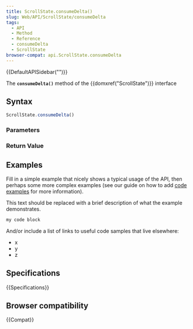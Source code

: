 ```yaml
---
title: ScrollState.consumeDelta()
slug: Web/API/ScrollState/consumeDelta
tags:
  - API
  - Method
  - Reference
  - consumeDelta
  - ScrollState
browser-compat: api.ScrollState.consumeDelta
---
```

{{DefaultAPISidebar("")}}

The **`consumeDelta()`** method of the {{domxref("ScrollState")}} interface 

## Syntax

```js
ScrollState.consumeDelta()
```

### Parameters



### Return Value



## Examples

Fill in a simple example that nicely shows a typical usage of the API, then perhaps some more complex examples (see our guide on how to add [code examples](/en-US/docs/MDN/Contribute/Structures/Code_examples) for more information).

This text should be replaced with a brief description of what the example demonstrates.

```js
my code block
```

And/or include a list of links to useful code samples that live elsewhere:

*   x
*   y
*   z

## Specifications

{{Specifications}}

## Browser compatibility

{{Compat}}

